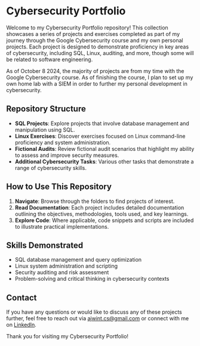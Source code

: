 # Cybersecurity Portfolio

Welcome to my Cybersecurity Portfolio repository! This collection showcases a series of projects and exercises completed as part of my journey through the Google Cybersecurity course and my own personal projects. Each project is designed to demonstrate proficiency in key areas of cybersecurity, including SQL, Linux, auditing, and more, though some will be related to software engineering.

As of October 8 2024, the majority of projects are from my time with the Google Cybersecurity course. As of finishing the course, I plan to set up my own home lab with a SIEM in order to further my personal development in cybersecurity.

## Repository Structure

- **SQL Projects**: Explore projects that involve database management and manipulation using SQL.
- **Linux Exercises**: Discover exercises focused on Linux command-line proficiency and system administration.
- **Fictional Audits**: Review fictional audit scenarios that highlight my ability to assess and improve security measures.
- **Additional Cybersecurity Tasks**: Various other tasks that demonstrate a range of cybersecurity skills.

## How to Use This Repository

1. **Navigate**: Browse through the folders to find projects of interest.
2. **Read Documentation**: Each project includes detailed documentation outlining the objectives, methodologies, tools used, and key learnings.
3. **Explore Code**: Where applicable, code snippets and scripts are included to illustrate practical implementations.

## Skills Demonstrated

- SQL database management and query optimization
- Linux system administration and scripting
- Security auditing and risk assessment
- Problem-solving and critical thinking in cybersecurity contexts

## Contact

If you have any questions or would like to discuss any of these projects further, feel free to reach out via ajwint.cs@gmail.com or connect with me on [LinkedIn](https://www.linkedin.com/in/aj-in-cs/).

Thank you for visiting my Cybersecurity Portfolio!
